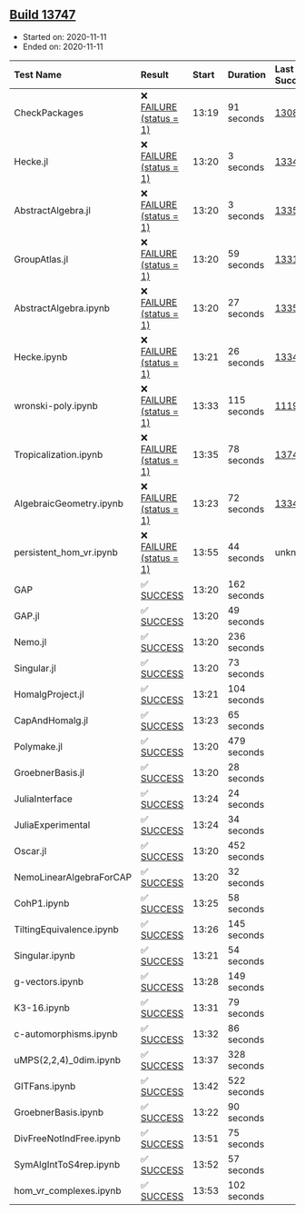 ## [Build 13747](https://oscarci.mathematik.uni-kl.de/job/oscar/13747/)

* Started on: 2020-11-11
* Ended on: 2020-11-11

| Test Name    | Result | Start | Duration | Last Success | First Failure |
|:-------------|:-------|:------|:---------|:-------------|:--------------|
| CheckPackages | ❌ [FAILURE (status = 1)](https://oscarci.mathematik.uni-kl.de/job/oscar/13747/artifact/logs/build-13747/CheckPackages.log) | 13:19 | 91 seconds | [13085](https://oscarci.mathematik.uni-kl.de/job/oscar/13085/) | [13086](https://oscarci.mathematik.uni-kl.de/job/oscar/13086/) |
| Hecke.jl | ❌ [FAILURE (status = 1)](https://oscarci.mathematik.uni-kl.de/job/oscar/13747/artifact/logs/build-13747/Hecke.jl.log) | 13:20 | 3 seconds | [13341](https://oscarci.mathematik.uni-kl.de/job/oscar/13341/) | [13342](https://oscarci.mathematik.uni-kl.de/job/oscar/13342/) |
| AbstractAlgebra.jl | ❌ [FAILURE (status = 1)](https://oscarci.mathematik.uni-kl.de/job/oscar/13747/artifact/logs/build-13747/AbstractAlgebra.jl.log) | 13:20 | 3 seconds | [13355](https://oscarci.mathematik.uni-kl.de/job/oscar/13355/) | [13356](https://oscarci.mathematik.uni-kl.de/job/oscar/13356/) |
| GroupAtlas.jl | ❌ [FAILURE (status = 1)](https://oscarci.mathematik.uni-kl.de/job/oscar/13747/artifact/logs/build-13747/GroupAtlas.jl.log) | 13:20 | 59 seconds | [13311](https://oscarci.mathematik.uni-kl.de/job/oscar/13311/) | [13312](https://oscarci.mathematik.uni-kl.de/job/oscar/13312/) |
| AbstractAlgebra.ipynb | ❌ [FAILURE (status = 1)](https://oscarci.mathematik.uni-kl.de/job/oscar/13747/artifact/logs/build-13747/AbstractAlgebra.ipynb.log) | 13:20 | 27 seconds | [13355](https://oscarci.mathematik.uni-kl.de/job/oscar/13355/) | [13356](https://oscarci.mathematik.uni-kl.de/job/oscar/13356/) |
| Hecke.ipynb | ❌ [FAILURE (status = 1)](https://oscarci.mathematik.uni-kl.de/job/oscar/13747/artifact/logs/build-13747/Hecke.ipynb.log) | 13:21 | 26 seconds | [13341](https://oscarci.mathematik.uni-kl.de/job/oscar/13341/) | [13342](https://oscarci.mathematik.uni-kl.de/job/oscar/13342/) |
| wronski-poly.ipynb | ❌ [FAILURE (status = 1)](https://oscarci.mathematik.uni-kl.de/job/oscar/13747/artifact/logs/build-13747/wronski-poly.ipynb.log) | 13:33 | 115 seconds | [11192](https://oscarci.mathematik.uni-kl.de/job/oscar/11192/) | [11193](https://oscarci.mathematik.uni-kl.de/job/oscar/11193/) |
| Tropicalization.ipynb | ❌ [FAILURE (status = 1)](https://oscarci.mathematik.uni-kl.de/job/oscar/13747/artifact/logs/build-13747/Tropicalization.ipynb.log) | 13:35 | 78 seconds | [13746](https://oscarci.mathematik.uni-kl.de/job/oscar/13746/) | [13747](https://oscarci.mathematik.uni-kl.de/job/oscar/13747/) |
| AlgebraicGeometry.ipynb | ❌ [FAILURE (status = 1)](https://oscarci.mathematik.uni-kl.de/job/oscar/13747/artifact/logs/build-13747/AlgebraicGeometry.ipynb.log) | 13:23 | 72 seconds | [13341](https://oscarci.mathematik.uni-kl.de/job/oscar/13341/) | [13342](https://oscarci.mathematik.uni-kl.de/job/oscar/13342/) |
| persistent_hom_vr.ipynb | ❌ [FAILURE (status = 1)](https://oscarci.mathematik.uni-kl.de/job/oscar/13747/artifact/logs/build-13747/persistent_hom_vr.ipynb.log) | 13:55 | 44 seconds | unknown | unknown |
| GAP | ✅ [SUCCESS](https://oscarci.mathematik.uni-kl.de/job/oscar/13747/artifact/logs/build-13747/GAP.log) | 13:20 | 162 seconds |  |  |
| GAP.jl | ✅ [SUCCESS](https://oscarci.mathematik.uni-kl.de/job/oscar/13747/artifact/logs/build-13747/GAP.jl.log) | 13:20 | 49 seconds |  |  |
| Nemo.jl | ✅ [SUCCESS](https://oscarci.mathematik.uni-kl.de/job/oscar/13747/artifact/logs/build-13747/Nemo.jl.log) | 13:20 | 236 seconds |  |  |
| Singular.jl | ✅ [SUCCESS](https://oscarci.mathematik.uni-kl.de/job/oscar/13747/artifact/logs/build-13747/Singular.jl.log) | 13:20 | 73 seconds |  |  |
| HomalgProject.jl | ✅ [SUCCESS](https://oscarci.mathematik.uni-kl.de/job/oscar/13747/artifact/logs/build-13747/HomalgProject.jl.log) | 13:21 | 104 seconds |  |  |
| CapAndHomalg.jl | ✅ [SUCCESS](https://oscarci.mathematik.uni-kl.de/job/oscar/13747/artifact/logs/build-13747/CapAndHomalg.jl.log) | 13:23 | 65 seconds |  |  |
| Polymake.jl | ✅ [SUCCESS](https://oscarci.mathematik.uni-kl.de/job/oscar/13747/artifact/logs/build-13747/Polymake.jl.log) | 13:20 | 479 seconds |  |  |
| GroebnerBasis.jl | ✅ [SUCCESS](https://oscarci.mathematik.uni-kl.de/job/oscar/13747/artifact/logs/build-13747/GroebnerBasis.jl.log) | 13:20 | 28 seconds |  |  |
| JuliaInterface | ✅ [SUCCESS](https://oscarci.mathematik.uni-kl.de/job/oscar/13747/artifact/logs/build-13747/JuliaInterface.log) | 13:24 | 24 seconds |  |  |
| JuliaExperimental | ✅ [SUCCESS](https://oscarci.mathematik.uni-kl.de/job/oscar/13747/artifact/logs/build-13747/JuliaExperimental.log) | 13:24 | 34 seconds |  |  |
| Oscar.jl | ✅ [SUCCESS](https://oscarci.mathematik.uni-kl.de/job/oscar/13747/artifact/logs/build-13747/Oscar.jl.log) | 13:20 | 452 seconds |  |  |
| NemoLinearAlgebraForCAP | ✅ [SUCCESS](https://oscarci.mathematik.uni-kl.de/job/oscar/13747/artifact/logs/build-13747/NemoLinearAlgebraForCAP.log) | 13:20 | 32 seconds |  |  |
| CohP1.ipynb | ✅ [SUCCESS](https://oscarci.mathematik.uni-kl.de/job/oscar/13747/artifact/logs/build-13747/CohP1.ipynb.log) | 13:25 | 58 seconds |  |  |
| TiltingEquivalence.ipynb | ✅ [SUCCESS](https://oscarci.mathematik.uni-kl.de/job/oscar/13747/artifact/logs/build-13747/TiltingEquivalence.ipynb.log) | 13:26 | 145 seconds |  |  |
| Singular.ipynb | ✅ [SUCCESS](https://oscarci.mathematik.uni-kl.de/job/oscar/13747/artifact/logs/build-13747/Singular.ipynb.log) | 13:21 | 54 seconds |  |  |
| g-vectors.ipynb | ✅ [SUCCESS](https://oscarci.mathematik.uni-kl.de/job/oscar/13747/artifact/logs/build-13747/g-vectors.ipynb.log) | 13:28 | 149 seconds |  |  |
| K3-16.ipynb | ✅ [SUCCESS](https://oscarci.mathematik.uni-kl.de/job/oscar/13747/artifact/logs/build-13747/K3-16.ipynb.log) | 13:31 | 79 seconds |  |  |
| c-automorphisms.ipynb | ✅ [SUCCESS](https://oscarci.mathematik.uni-kl.de/job/oscar/13747/artifact/logs/build-13747/c-automorphisms.ipynb.log) | 13:32 | 86 seconds |  |  |
| uMPS(2,2,4)_0dim.ipynb | ✅ [SUCCESS](https://oscarci.mathematik.uni-kl.de/job/oscar/13747/artifact/logs/build-13747/uMPS-2-2-4-_0dim.ipynb.log) | 13:37 | 328 seconds |  |  |
| GITFans.ipynb | ✅ [SUCCESS](https://oscarci.mathematik.uni-kl.de/job/oscar/13747/artifact/logs/build-13747/GITFans.ipynb.log) | 13:42 | 522 seconds |  |  |
| GroebnerBasis.ipynb | ✅ [SUCCESS](https://oscarci.mathematik.uni-kl.de/job/oscar/13747/artifact/logs/build-13747/GroebnerBasis.ipynb.log) | 13:22 | 90 seconds |  |  |
| DivFreeNotIndFree.ipynb | ✅ [SUCCESS](https://oscarci.mathematik.uni-kl.de/job/oscar/13747/artifact/logs/build-13747/DivFreeNotIndFree.ipynb.log) | 13:51 | 75 seconds |  |  |
| SymAlgIntToS4rep.ipynb | ✅ [SUCCESS](https://oscarci.mathematik.uni-kl.de/job/oscar/13747/artifact/logs/build-13747/SymAlgIntToS4rep.ipynb.log) | 13:52 | 57 seconds |  |  |
| hom_vr_complexes.ipynb | ✅ [SUCCESS](https://oscarci.mathematik.uni-kl.de/job/oscar/13747/artifact/logs/build-13747/hom_vr_complexes.ipynb.log) | 13:53 | 102 seconds |  |  |
